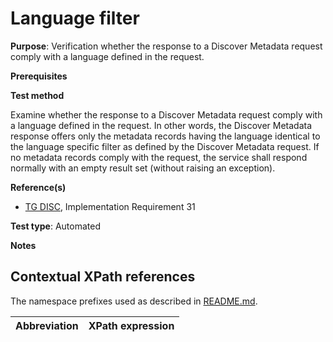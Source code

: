 # Language filter

**Purpose**: Verification whether the response to a Discover Metadata request comply with a language defined in the request.

**Prerequisites**


**Test method**

Examine whether the response to a Discover Metadata request comply with a language defined in the request. In other words, the Discover Metadata response offers only the metadata records having the language identical to the language specific filter as defined by the Discover Metadata request. If no metadata records comply with the request, the service shall respond normally with an empty result set (without raising an exception).

**Reference(s)**

* [TG DISC](README.md#ref_TG_DISC), Implementation Requirement 31

**Test type**: Automated

**Notes**

## Contextual XPath references

The namespace prefixes used as described in [README.md](README.md#namespaces).

Abbreviation                                               |  XPath expression
---------------------------------------------------------- | -------------------------------------------------------------------------
